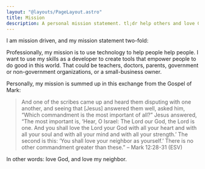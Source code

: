 ```yaml
---
layout: "@layouts/PageLayout.astro"
title: Mission
description: A personal mission statement. tl;dr help others and love God.
---
```


I am mission driven, and my mission statement two-fold:

Professionally, my mission is to use technology to help people help people. I
want to use my skills as a developer to create tools that empower people to do
good in this world. That could be teachers, doctors, parents, government or
non-government organizations, or a small-business owner.

Personally, my mission is summed up in this exchange from the Gospel of Mark:

> And one of the scribes came up and heard them disputing with one another, and
> seeing that [Jesus] answered them well, asked him, “Which commandment is the
> most important of all?” Jesus answered, “The most important is, ‘Hear, O
> Israel: The Lord our God, the Lord is one. And you shall love the Lord your
> God with all your heart and with all your soul and with all your mind and with
> all your strength.’ The second is this: ‘You shall love your neighbor as
> yourself.’ There is no other commandment greater than these.” – Mark 12:28-31
> (ESV)

In other words: love God, and love my neighbor.
